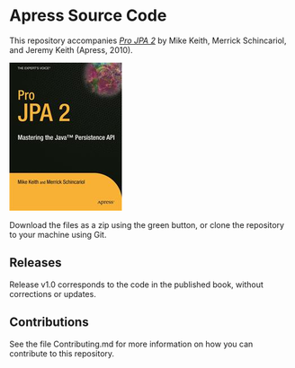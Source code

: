 # Apress Source Code

This repository accompanies [*Pro JPA 2*](http://www.apress.com/9781430219569) by Mike Keith, Merrick Schincariol, and Jeremy Keith (Apress, 2010).

![Cover image](9781430219569.jpg)

Download the files as a zip using the green button, or clone the repository to your machine using Git.

## Releases

Release v1.0 corresponds to the code in the published book, without corrections or updates.

## Contributions

See the file Contributing.md for more information on how you can contribute to this repository.
